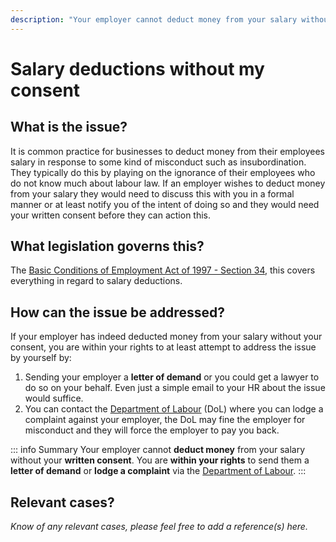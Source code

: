 ```yaml
---
description: "Your employer cannot deduct money from your salary without your written consent. You are within your rights to send them a letter of demand or lodge a complaint via the Department of Labour."
---
```


# Salary deductions without my consent

## What is the issue?

It is common practice for businesses to deduct money from their employees salary in response to some kind of misconduct such as insubordination. They typically do this by playing on the ignorance of their employees who do not know much about labour law. If an employer wishes to deduct money from your salary they would need to discuss this with you in a formal manner or at least notify you of the intent of doing so and they would need your written consent before they can action this.

## What legislation governs this?

The [Basic Conditions of Employment Act of 1997 - Section 34](https://lawlibrary.org.za/akn/za/act/1997/75/eng@1997-12-05#chp_Four__sec_34), this covers everything in regard to salary deductions.

## How can the issue be addressed?

If your employer has indeed deducted money from your salary without your consent, you are within your rights to at least attempt to address the issue by yourself by:

1. Sending your employer a **letter of demand** or you could get a lawyer to do so on your behalf. Even just a simple email to your HR about the issue would suffice.
2. You can contact the [Department of Labour](https://www.labour.gov.za/Pages/Default.aspx) (DoL) where you can lodge a complaint against your employer, the DoL may fine the employer for misconduct and they will force the employer to pay you back.

::: info Summary
Your employer cannot **deduct money** from your salary without your **written consent**. You are **within your rights** to send them a **letter of demand** or **lodge a complaint** via the [Department of Labour](https://www.labour.gov.za/Pages/Default.aspx).
:::

## Relevant cases?

_Know of any relevant cases, please feel free to add a reference(s) here._